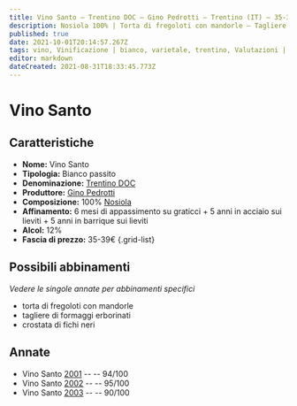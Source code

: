 ```yaml
---
title: Vino Santo – Trentino DOC – Gino Pedrotti – Trentino (IT) – 35-39€ – 4★-5★
description: Nosiola 100% | Torta di fregoloti con mandorle – Tagliere di formaggi erborinati – Crostata di fichi neri
published: true
date: 2021-10-01T20:14:57.267Z
tags: vino, Vinificazione | bianco, varietale, trentino, Valutazioni | 5 stelle, passito, nosiola, torta di fregoloti con mandorle, tagliere di formaggi erborinati, crostata di fichi neri, Prezzi | 35-39€
editor: markdown
dateCreated: 2021-08-31T18:33:45.773Z
---
```


# Vino Santo

## Caratteristiche
- **Nome:** Vino Santo 
- **Tipologia:** Bianco passito
- **Denominazione:** [Trentino DOC](/denominazioni/Italia/Trentino/DOC/Trentino)
- **Produttore:** [Gino Pedrotti](/produttori/Italia/Trentino/Gino-Pedrotti) 
- **Composizione:** 100% [Nosiola](/vitigni/Italia/bacca-bianca/nosiola)
- **Affinamento:** 6 mesi di appassimento su graticci + 5 anni in acciaio sui lieviti + 5 anni in barrique sui lieviti
- **Alcol:** 12%
- **Fascia di prezzo:** 35-39€
{.grid-list}



## Possibili abbinamenti
*Vedere le singole annate per abbinamenti specifici*

- torta di fregoloti con mandorle
- tagliere di formaggi erborinati
- crostata di fichi neri

## Annate
- Vino Santo [2001](vini/Italia/Trentino/Gino-Pedrotti/Vino-Santo/2001) -- <span class="star-5"></span> -- 94/100
- Vino Santo [2002](vini/Italia/Trentino/Gino-Pedrotti/Vino-Santo/2002) -- <span class="star-5"></span> -- 95/100
- Vino Santo [2003](vini/Italia/Trentino/Gino-Pedrotti/Vino-Santo/2003) -- <span class="star-4"></span> -- 90/100

